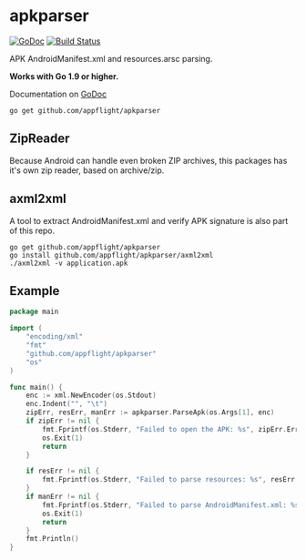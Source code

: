 # apkparser

[![GoDoc](https://godoc.org/github.com/appflight/apkparser?status.svg)](https://godoc.org/github.com/appflight/apkparser)
[![Build Status](https://travis-ci.org/appflight/apkparser.svg?branch=master)](https://travis-ci.org/appflight/apkparser)

APK AndroidManifest.xml and resources.arsc parsing.

**Works with Go 1.9 or higher.**

Documentation on [GoDoc](https://godoc.org/github.com/appflight/apkparser)

    go get github.com/appflight/apkparser

## ZipReader
Because Android can handle even broken ZIP archives, this packages has it's own zip reader,
based on archive/zip.

## axml2xml
A tool to extract AndroidManifest.xml and verify APK signature is also part of this repo.

    go get github.com/appflight/apkparser
    go install github.com/appflight/apkparser/axml2xml
    ./axml2xml -v application.apk

## Example

```go
package main

import (
	"encoding/xml"
	"fmt"
	"github.com/appflight/apkparser"
	"os"
)

func main() {
	enc := xml.NewEncoder(os.Stdout)
	enc.Indent("", "\t")
	zipErr, resErr, manErr := apkparser.ParseApk(os.Args[1], enc)
	if zipErr != nil {
		fmt.Fprintf(os.Stderr, "Failed to open the APK: %s", zipErr.Error())
		os.Exit(1)
		return
	}

	if resErr != nil {
		fmt.Fprintf(os.Stderr, "Failed to parse resources: %s", resErr.Error())
	}
	if manErr != nil {
		fmt.Fprintf(os.Stderr, "Failed to parse AndroidManifest.xml: %s", manErr.Error())
		os.Exit(1)
		return
	}
	fmt.Println()
}
```
